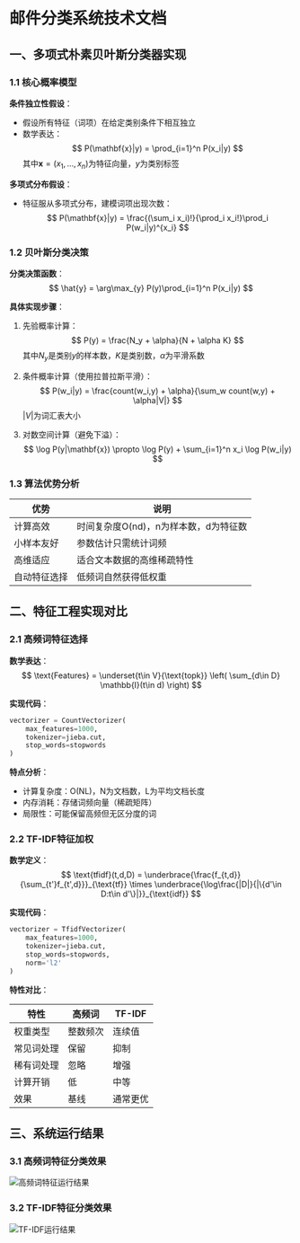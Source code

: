 # 邮件分类系统技术文档

## 一、多项式朴素贝叶斯分类器实现

### 1.1 核心概率模型

**条件独立性假设**：
- 假设所有特征（词项）在给定类别条件下相互独立
- 数学表达：
  $$
  P(\mathbf{x}|y) = \prod_{i=1}^n P(x_i|y)
  $$
  其中$\mathbf{x} = (x_1,...,x_n)$为特征向量，$y$为类别标签

**多项式分布假设**：
- 特征服从多项式分布，建模词项出现次数：
  $$
  P(\mathbf{x}|y) = \frac{(\sum_i x_i)!}{\prod_i x_i!}\prod_i P(w_i|y)^{x_i}
  $$

### 1.2 贝叶斯分类决策

**分类决策函数**：
$$
\hat{y} = \arg\max_{y} P(y)\prod_{i=1}^n P(x_i|y)
$$

**具体实现步骤**：

1. 先验概率计算：
   $$
   P(y) = \frac{N_y + \alpha}{N + \alpha K}
   $$
   其中$N_y$是类别$y$的样本数，$K$是类别数，$\alpha$为平滑系数

2. 条件概率计算（使用拉普拉斯平滑）：
   $$
   P(w_i|y) = \frac{count(w_i,y) + \alpha}{\sum_w count(w,y) + \alpha|V|}
   $$
   $|V|$为词汇表大小

3. 对数空间计算（避免下溢）：
   $$
   \log P(y|\mathbf{x}) \propto \log P(y) + \sum_{i=1}^n x_i \log P(w_i|y)
   $$

### 1.3 算法优势分析

| 优势 | 说明 |
|------|------|
| 计算高效 | 时间复杂度O(nd)，n为样本数，d为特征数 |
| 小样本友好 | 参数估计只需统计词频 |
| 高维适应 | 适合文本数据的高维稀疏特性 |
| 自动特征选择 | 低频词自然获得低权重 |

## 二、特征工程实现对比

### 2.1 高频词特征选择

**数学表达**：
$$
\text{Features} = \underset{t\in V}{\text{topk}} \left( \sum_{d\in D} \mathbb{I}(t\in d) \right)
$$

**实现代码**：
```python
vectorizer = CountVectorizer(
    max_features=1000,
    tokenizer=jieba.cut,
    stop_words=stopwords
)
```

**特点分析**：
- 计算复杂度：O(NL)，N为文档数，L为平均文档长度
- 内存消耗：存储词频向量（稀疏矩阵）
- 局限性：可能保留高频但无区分度的词

### 2.2 TF-IDF特征加权

**数学定义**：
$$
\text{tfidf}(t,d,D) = \underbrace{\frac{f_{t,d}}{\sum_{t'}f_{t',d}}}_{\text{tf}} \times \underbrace{\log\frac{|D|}{|\{d'\in D:t\in d'\}|}}_{\text{idf}}
$$

**实现代码**：
```python
vectorizer = TfidfVectorizer(
    max_features=1000,
    tokenizer=jieba.cut,
    stop_words=stopwords,
    norm='l2'
)
```

**特性对比**：

| 特性 | 高频词 | TF-IDF |
|------|--------|--------|
| 权重类型 | 整数频次 | 连续值 |
| 常见词处理 | 保留 | 抑制 |
| 稀有词处理 | 忽略 | 增强 |
| 计算开销 | 低 | 中等 |
| 效果 | 基线 | 通常更优 |

## 三、系统运行结果

### 3.1 高频词特征分类效果
![高频词特征运行结果](path/to/freq_feat.png)

### 3.2 TF-IDF特征分类效果  
![TF-IDF运行结果](path/to/tfidf_feat.png)


